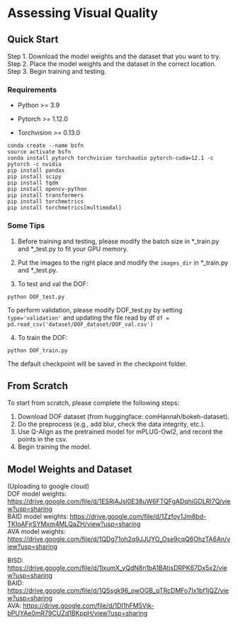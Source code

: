 # Assessing Visual Quality

## Quick Start

Step 1. Download the model weights and the dataset that you want to try.  
Step 2. Place the model weights and the dataset in the correct location.  
Step 3. Begin training and testing.  

### Requirements
* Python >= 3.9
- Pytorch >= 1.12.0  
* Torchvision >= 0.13.0  

```
conda create --name bsfn
source activate bsfn
conda install pytorch torchvision torchaudio pytorch-cuda=12.1 -c pytorch -c nvidia
pip install pandas
pip install scipy
pip install tqdm
pip install opencv-python
pip install transformers
pip install torchmetrics
pip install torchmetrics[multimodal]
```



### Some Tips
1. Before training and testing, please modify the batch size in *_train.py and *_test.py to fit your GPU memory.  

2. Put the images to the right place and modify the ```images_dir``` in *_train.py and *_test.py.

3. To test and val the DOF:
```
python DOF_test.py
```
To perform validation, please modify DOF_test.py by setting ```type='validation'``` and updating the file read by df ```df = pd.read_csv('dataset/DOF_dataset/DOF_val.csv')```  

4. To train the DOF:
```
python DOF_train.py
```
The default checkpoint will be saved in the checkpoint folder.




## From Scratch
To start from scratch, please complete the following steps:

1. Download DOF dataset (from huggingface: comHannah/bokeh-dataset).  
2. Do the preprocess (e.g., add blur, check the data integrity, etc.).  
3. Use Q-Align as the pretrained model for mPLUG-Owl2, and record the points in the csv.  
4. Begin training the model.  

## Model Weights and Dataset
(Uploading to google cloud)  
DOF model weights: https://drive.google.com/file/d/1ESRjAJsl0E38uW6FTQFgADqhiGDLRI7Q/view?usp=sharing  
BAID model weights: https://drive.google.com/file/d/1Zzfoy1Jm8bd-TKIoAFjrSYMxm4MLQaZH/view?usp=sharing  
AVA model weights: https://drive.google.com/file/d/1QDg71oh2q9JJUYO_Ose9cqQ6OhzTA6An/view?usp=sharing  

BISD: https://drive.google.com/file/d/1lxumX_yQdN8n1bA1BAtisDRPK67Dx5x2/view?usp=sharing  
BAID: https://drive.google.com/file/d/1QSsgk96_owOGB_qTRcDMFo7Ix1bf1jQZ/view?usp=sharing  
AVA: https://drive.google.com/file/d/1DI1hFM5Vjk-bPUYAe0mR79CUZd1BKppH/view?usp=sharing  